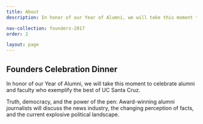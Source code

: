 ```yaml
---
title: About
description: In honor of our Year of Alumni, we will take this moment to celebrate alumni and faculty who exemplify the best of UC Santa Cruz

nav-collection: founders-2017
order: 2

layout: page
---
```


## Founders Celebration Dinner

In honor of our Year of Alumni, we will take this moment to celebrate alumni and faculty who exemplify the best of UC Santa Cruz.

Truth, democracy, and the power of the pen: Award-winning alumni journalists will discuss the news industry, the changing perception of facts, and the current explosive political landscape.

